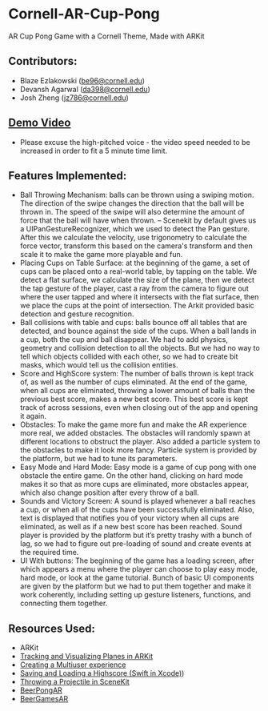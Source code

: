 # Cornell-AR-Cup-Pong
AR Cup Pong Game with a Cornell Theme, Made with ARKit

## Contributors:
- Blaze Ezlakowski (be96@cornell.edu)
- Devansh Agarwal (da398@cornell.edu)
- Josh Zheng (jz786@cornell.edu)

## [Demo Video](https://www.youtube.com/watch?v=8T9dHF3K8V4)
- Please excuse the high-pitched voice - the video speed needed to be increased in order to fit a 5 minute time limit.


## Features Implemented:
- Ball Throwing Mechanism: balls can be thrown using a swiping motion. The direction of
the swipe changes the direction that the ball will be thrown in. The speed of the swipe
will also determine the amount of force that the ball will have when thrown. – Scenekit by
default gives us a UIPanGestureRecognizer, which we used to detect the Pan gesture.
After this we calculate the velocity, use trigonometry to calculate the force vector,
transform this based on the camera's transform and then scale it to make the game
more playable and fun.
- Placing Cups on Table Surface: at the beginning of the game, a set of cups can be
placed onto a real-world table, by tapping on the table. We detect a flat surface, we
calculate the size of the plane, then we detect the tap gesture of the player, cast a ray
from the camera to figure out where the user tapped and where it intersects with the flat
surface, then we place the cups at the point of intersection. The Arkit provided basic
detection and gesture recognition.
- Ball collisions with table and cups: balls bounce off all tables that are detected, and
bounce against the side of the cups. When a ball lands in a cup, both the cup and ball
disappear. We had to add physics, geometry and collision detection to all the objects.
But we had no way to tell which objects collided with each other, so we had to create bit
masks, which would tell us the collision entities.
- Score and HighScore system: The number of balls thrown is kept track of, as well as the
number of cups eliminated. At the end of the game, when all cups are eliminated,
throwing a lower amount of balls than the previous best score, makes a new best score.
This best score is kept track of across sessions, even when closing out of the app and
opening it again.
- Obstacles: To make the game more fun and make the AR experience more real, we
added obstacles. The obstacles will randomly spawn at different locations to obstruct the
player. Also added a particle system to the obstacles to make it look more fancy. Particle
system is provided by the platform, but we had to tune its parameters.
- Easy Mode and Hard Mode: Easy mode is a game of cup pong with one obstacle the
entire game. On the other hand, clicking on hard mode makes it so that as more cups
are eliminated, more obstacles appear, which also change position after every throw of a
ball.
- Sounds and Victory Screen: A sound is played whenever a ball reaches a cup, or when
all of the cups have been successfully eliminated. Also, text is displayed that notifies you
of your victory when all cups are eliminated, as well as if a new best score has been
reached. Sound player is provided by the platform but it’s pretty trashy with a bunch of
lag, so we had to figure out pre-loading of sound and create events at the required time.
- UI With buttons: The beginning of the game has a loading screen, after which appears a
menu where the player can choose to play easy mode, hard mode, or look at the game
tutorial. Bunch of basic UI components are given by the platform but we had to put them
together and make it work coherently, including setting up gesture listeners, functions,
and connecting them together.

## Resources Used:

-  ARKit
-  [Tracking and Visualizing Planes in ARKit](https://developer.apple.com/documentation/arkit/arkit_in_ios/content_anchors/tracking_and_visualizing_planes)
-  [Creating a Multiuser experience](https://developer.apple.com/documentation/arkit/creating_a_multiuser_ar_experience)
-  [Saving and Loading a Highscore (Swift in Xcode)](https://www.youtube.com/watch?v=CLmOoHzIekw))
-  [Throwing a Projectile in SceneKit](https://stackoverflow.com/questions/47464555/how-to-correctly-implement-throwing-a-projectile-in-scenekit-based-on-user-gestu)
-  [BeerPongAR](https://github.com/richieszemeredi/BeerPongAR)
-  [BeerGamesAR](https://github.com/brianpvo/BeerGamesAR)

